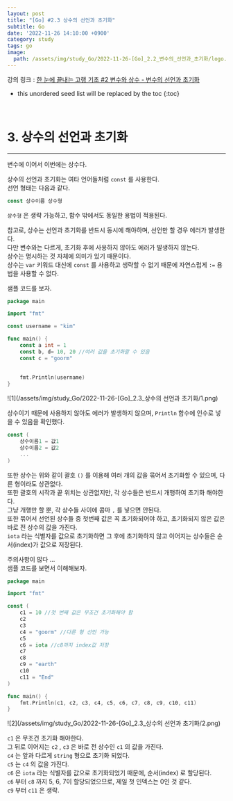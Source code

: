 ```yaml
---
layout: post
title: "[Go] #2.3 상수의 선언과 초기화"
subtitle: Go
date: '2022-11-26 14:10:00 +0900'
category: study
tags: go
image:
  path: /assets/img/study_Go/2022-11-26-[Go]_2.2_변수의_선언과_초기화/logo.png
---
```


강의 링크 : 
[한 눈에 끝내는 고랭 기초 #2 변수와 상수 - 변수의 선언과 초기화](https://edu.goorm.io/learn/lecture/2010/%ED%95%9C-%EB%88%88%EC%97%90-%EB%81%9D%EB%82%B4%EB%8A%94-%EA%B3%A0%EB%9E%AD-%EA%B8%B0%EC%B4%88/lesson/174420/%EC%83%81%EC%88%98%EC%9D%98-%EC%84%A0%EC%96%B8%EA%B3%BC-%EC%B4%88%EA%B8%B0%ED%99%94) 

<!--more-->

* this unordered seed list will be replaced by the toc
{:toc}

<br>

# 3. 상수의 선언과 초기화
---

변수에 이어서 이번에는 상수다.

상수의 선언과 초기화는 여타 언어들처럼 `const` 를 사용한다.<br>
선언 형태는 다음과 같다.

```Go
const 상수이름 상수형
```

`상수형` 은 생략 가능하고, 함수 밖에서도 동일한 용법이 적용된다.

참고로, 상수는 선언과 초기화를 반드시 동시에 해야하며, 선언만 할 경우 에러가 발생한다.<br>
다만 변수와는 다르게, 초기화 후에 사용하지 않아도 에러가 발생하지 않는다.<br>
상수는 명시하는 것 자체에 의미가 있기 때문이다.<br>
상수는 `var` 키워드 대신에 `const` 를 사용하고 생략할 수 없기 때문에 자연스럽게 `:=` 용법을 사용할 수 없다.

샘플 코드를 보자.

```Go
package main

import "fmt"

const username = "kim"

func main() {
	const a int = 1    
    const b, d= 10, 20 //여러 값을 초기화할 수 있음
	const c = "goorm"
	
	
	fmt.Println(username)
}
```

![1](/assets/img/study_Go/2022-11-26-[Go]_2.3_상수의 선언과 초기화/1.png)

상수이기 때문에 사용하지 않아도 에러가 발생하지 않으며, `Println` 함수에 인수로 넣을 수 있음을 확인했다.

```Go
const (
	상수이름1 = 값1
	상수이름2 = 값2
	...
)
```

또한 상수는 위와 같이 괄호 `()` 를 이용해 여러 개의 값을 묶어서 초기화할 수 있으며, 다른 형이라도 상관없다.<br>
또한 괄호의 시작과 끝 위치는 상관없지만, 각 상수들은 반드시 개행하여 초기화 해야한다.<br>
그냥 개행만 할 뿐, 각 상수들 사이에 콤마 `,` 를 넣으면 안된다.<br>
또한 묶어서 선언된 상수들 중 첫번째 값은 꼭 초기화되어야 하고, 초기화되지 않은 값은 바로 전 상수의 값을 가진다.<br>
`iota` 라는 식별자를 값으로 초기화하면 그 후에 초기화하지 않고 이어지는 상수들은 순서(index)가 값으로 저장된다.<br>

주의사항이 많다 ...<br>
샘플 코드를 보면서 이해해보자.

```GO
package main

import "fmt"

const ( 
	c1 = 10 //첫 번째 값은 무조건 초기화해야 함
	c2
	c3
	c4 = "goorm" //다른 형 선언 가능
	c5
	c6 = iota //c8까지 index값 저장
	c7
	c8
	c9 = "earth"
	c10
	c11 = "End"
)

func main() {
	fmt.Println(c1, c2, c3, c4, c5, c6, c7, c8, c9, c10, c11)
}
```

![2](/assets/img/study_Go/2022-11-26-[Go]_2.3_상수의 선언과 초기화/2.png)

`c1` 은 무조건 초기화 해야한다.<br>
그 뒤로 이어지는 `c2` , `c3` 은 바로 전 상수인 `c1` 의 값을 가진다.<br>
`c4` 는 앞과 다르게 `string` 형으로 초기화 되었다.<br>
`c5` 는 `c4` 의 값을 가진다.<br>
`c6` 은 `iota` 라는 식별자를 값으로 초기화되었기 때문에, 순서(index) 로 할당된다.<br>
`c6` 부터 `c8` 까지 5, 6, 7이 할당되었으므로, 제일 첫 인덱스는 0인 것 같다.<br>
`c9` 부터 `c11` 은 생략.<br>

